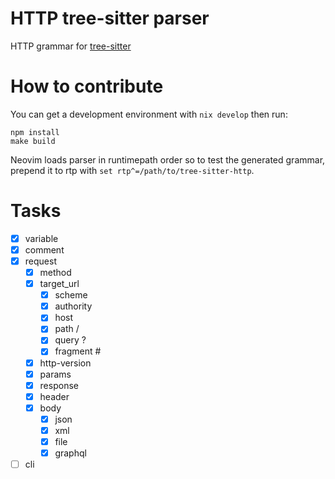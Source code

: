 # HTTP tree-sitter parser

HTTP grammar for [tree-sitter](https://github.com/tree-sitter/tree-sitter)


# How to contribute

You can get a development environment with
`nix develop`
then run:
```
npm install
make build
```

Neovim loads parser in runtimepath order so to test the generated grammar,
prepend it to rtp with `set rtp^=/path/to/tree-sitter-http`.

# Tasks

- [x] variable
- [x] comment
- [x] request
    - [x] method
    - [x] target_url
        - [x] scheme
        - [x] authority
        - [x] host
        - [x] path /
        - [x] query ?
        - [x] fragment #
    - [x] http-version
    - [x] params
    - [x] response
    - [x] header
    - [x] body
        - [x] json
        - [x] xml
        - [x] file
        - [x] graphql
- [ ] cli
